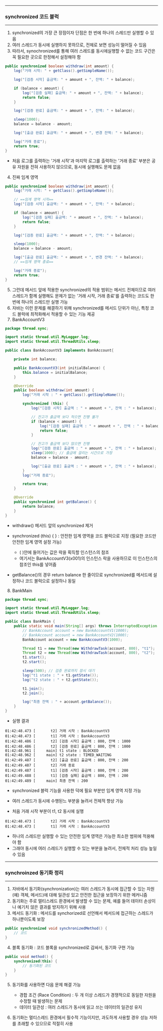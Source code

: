 -----
### synchronized 코드 블럭
-----
1. synchronized의 가장 큰 장점이자 단점은 한 번에 하나의 스레드만 실행할 수 있음
2. 여러 스레드가 동시에 실행하지 못하므로, 전체로 보면 성능이 떨어질 수 있음
3. 따라서, synochronized를 통해 여러 스레드를 동시에실행할 수 없는 코드 구간은 꼭 필요한 곳으로 한정해서 설정해야 함
```java
public synchronized boolean withdraw(int amount) {
    log("거래 시작: " + getClass().getSimpleName());

    log("[검증 시작] 출금액: " + amount + ", 잔액: " + balance);

    if (balance < amount) {
        log("[검증 실패] 출금액: " + amount + ", 잔액: " + balance);
        return false;
    }

    log("[검증 완료] 출금액: " + amount + ", 잔액: " + balance);

    sleep(1000);
    balance = balance - amount;

    log("[출금 완료] 출금액: " + amount + ", 변경 잔액: " + balance);

    log("거래 종료");
    return true;
}
```
  - 처음 로그를 출력하는 '거래 시작'과 마지막 로그를 출력하는 '거래 종료' 부분은 공유 자원을 전혀 사용하지 않으므로, 동시에 실행해도 문제 없음

4. 진짜 임계 영역
```java
public synchronized boolean withdraw(int amount) {
    log("거래 시작: " + getClass().getSimpleName());

    // ==임계 영역 시작==
    log("[검증 시작] 출금액: " + amount + ", 잔액: " + balance);

    if (balance < amount) {
        log("[검증 실패] 출금액: " + amount + ", 잔액: " + balance);
        return false;
    }

    log("[검증 완료] 출금액: " + amount + ", 잔액: " + balance);

    sleep(1000);
    balance = balance - amount;

    log("[출금 완료] 출금액: " + amount + ", 변경 잔액: " + balance);
    // ==임계 영역 종료==

    log("거래 종료");
    return true;
}
```
5. 그런데 메서드 앞에 적용한 synchronized의 적용 범위는 메서드 전체이므로 여러 스레드가 함께 실행해도 문제가 없는 '거래 시작, 거래 종료'를 출력하는 코드도 한 번에 하나의 스레드만 실행 가능
6. 자바는 이런 문제를 해결하기 위해 synchronized를 메서드 단위가 아닌, 특정 코드 블럭에 최적화해서 적용할 수 있는 기능 제공
7. BankAccountV3
```java
package thread.sync;

import static thread.util.MyLogger.log;
import static thread.util.ThreadUtils.sleep;

public class BankAccountV3 implements BankAccount{

    private int balance;

    public BankAccountV3(int initialBalance) {
        this.balance = initialBalance;
    }

    @Override
    public boolean withdraw(int amount) {
        log("거래 시작 : " + getClass().getSimpleName());

        synchronized (this) {
            log("[검증 시작] 출금액 : " + amount + ", 잔액 : " + balance);

            // 잔고가 출금액 보다 적으면 진행 불가
            if (balance < amount) {
                log("[검증 실패] 출금액 : " + amount + ", 잔액 : " + balance);
                return false;
            }

            // 잔고가 출금액 보다 많으면 진행
            log("[검증 완료] 출금액 : " + amount + ", 잔액 : " + balance);
            sleep(1000); // 출금에 걸리는 시간으로 가정
            balance = balance - amount;

            log("[출금 완료] 출금액 : " + amount + ", 잔액 : " + balance);
        }
        log("거래 종료");

        return true;
    }

    @Override
    public synchronized int getBalance() {
        return balance;
    }
}
```
  - withdraw() 메서드 앞의 synchronized 제거
  - synchronized (this) { } : 안전한 임계 영역을 코드 블럭으로 지정 (필요한 코드만 안전한 임계 영역 설정 가능)
    + ( )안에 들어가는 값은 락을 획득할 인스턴스의 참조
    + 여기서는 BankAccountV3(x001)의 인스턴스 락을 사용하므로 이 인스턴스의 참조인 this를 넣어줌

  - getBalance()의 경우 return balance 한 줄이므로 synchronized를 메서드에 설정하나 코드 블럭으로 설정하나 동일

8. BankMain
```java
package thread.sync;

import static thread.util.MyLogger.log;
import static thread.util.ThreadUtils.sleep;

public class BankMain {
    public static void main(String[] args) throws InterruptedException {
        // BankAccount account = new BankAccountV1(1000);
        // BankAccount account = new BankAccountV2(1000);
        BankAccount account = new BankAccountV3(1000);

        Thread t1 = new Thread(new WithdrawTask(account, 800), "t1");
        Thread t2 = new Thread(new WithdrawTask(account, 800), "t2");
        t1.start();
        t2.start();

        sleep(500); // 검증 완료까지 잠시 대기
        log("t1 state : " + t1.getState());
        log("t2 state : " + t2.getState());

        t1.join();
        t2.join();

        log("최종 잔액 : " + account.getBalance());
    }
}
```
  - 실행 결과
```
01:42:48.473 [       t2] 거래 시작 : BankAccountV3
01:42:48.473 [       t1] 거래 시작 : BankAccountV3
01:42:48.486 [       t2] [검증 시작] 출금액 : 800, 잔액 : 1000
01:42:48.486 [       t2] [검증 완료] 출금액 : 800, 잔액 : 1000
01:42:48.961 [     main] t1 state : BLOCKED
01:42:48.962 [     main] t2 state : TIMED_WAITING
01:42:49.487 [       t2] [출금 완료] 출금액 : 800, 잔액 : 200
01:42:49.487 [       t2] 거래 종료
01:42:49.487 [       t1] [검증 시작] 출금액 : 800, 잔액 : 200
01:42:49.488 [       t1] [검증 실패] 출금액 : 800, 잔액 : 200
01:42:49.489 [     main] 최종 잔액 : 200
```

  - synchronized 블럭 기능을 사용한 덕에 필요 부분만 임계 영역 지정 가능
  - 여러 스레드가 동시에 수행된느 부분을 늘려서 전체적 향상 가능

  - 처음 거래 시작 부분이 t1, t2 동시에 실행
```
01:42:48.473 [       t2] 거래 시작 : BankAccountV3
01:42:48.473 [       t1] 거래 시작 : BankAccountV3
```

  - 하나의 스레드만 실행할 수 있는 안전한 임계 영역은 가능한 최소한 범위에 적용해야 함
  - 그래야 동시에 여러 스레드가 실행할 수 있는 부분을 늘려서, 전체적 처리 성능 높일 수 있음

-----
### synchroinzed 동기화 정리
-----
1. 자바에서 동기화(synchronization)는 여러 스레드가 동시에 접근할 수 있는 자원(예) 객체, 메서드)에 대해 일관성 있고 안전한 접근을 보장하기 위한 메커니즘
2. 동기화는 주로 멀티스레드 환경에서 발생할 수 있는 문제, 예를 들어 데이터 손상이나 예기치 않은 결과를 방지하기 위해 사용
3. 메서드 동기화 : 메서드를 synchorized로 선언해서 메서드에 접근하는 스레드가 하나뿐이도록 보장
```java
public synchronized void synchronizedMethod() {
    // 코드
}
```

4. 블록 동기화 : 코드 블록을 synchronized로 감싸서, 동기화 구현 가능
```java
public void method() {
    synchronized(this) {
        // 동기화된 코드
    }
}
```

5. 동기화를 사용하면 다음 문제 해결 가능
   - 경합 조건 (Race Condition) : 두 개 이상 스레드가 경쟁적으로 동일한 자원을 수정할 때 발생하는 문제
   - 데이터 일관성 : 여러 스레드가 동시에 읽고 쓰는 데이터의 일관성 유지

6. 동기화는 멀티스레드 환경에서 필수적 기능이지만, 과도하게 사용할 경우 성능 저하를 초래할 수 있으므로 적절히 사용
